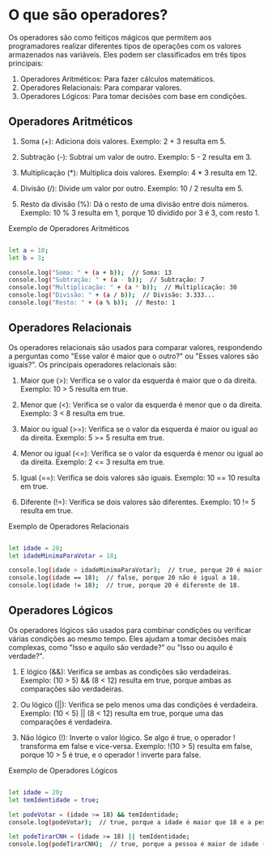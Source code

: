 # O que são operadores?
Os operadores são como feitiços mágicos que permitem aos programadores realizar diferentes tipos de operações com os valores armazenados nas variáveis. Eles podem ser classificados em três tipos principais:

1. Operadores Aritméticos: Para fazer cálculos matemáticos.
2. Operadores Relacionais: Para comparar valores.
3. Operadores Lógicos: Para tomar decisões com base em condições.

## Operadores Aritméticos

1. Soma (+): Adiciona dois valores.
Exemplo: 2 + 3 resulta em 5.

2. Subtração (-): Subtrai um valor de outro.
Exemplo: 5 - 2 resulta em 3.

3. Multiplicação (*): Multiplica dois valores.
Exemplo: 4 * 3 resulta em 12.

4. Divisão (/): Divide um valor por outro.
Exemplo: 10 / 2 resulta em 5.

4. Resto da divisão (%): Dá o resto de uma divisão entre dois números.
Exemplo: 10 % 3 resulta em 1, porque 10 dividido por 3 é 3, com resto 1.

Exemplo de Operadores Aritméticos

```bash 

let a = 10;
let b = 3;

console.log("Soma: " + (a + b));  // Soma: 13
console.log("Subtração: " + (a - b));  // Subtração: 7
console.log("Multiplicação: " + (a * b));  // Multiplicação: 30
console.log("Divisão: " + (a / b));  // Divisão: 3.333...
console.log("Resto: " + (a % b));  // Resto: 1

```

## Operadores Relacionais
Os operadores relacionais são usados para comparar valores, respondendo a perguntas como "Esse valor é maior que o outro?" ou "Esses valores são iguais?". Os principais operadores relacionais são:

1. Maior que (>): Verifica se o valor da esquerda é maior que o da direita.
Exemplo: 10 > 5 resulta em true.

2. Menor que (<): Verifica se o valor da esquerda é menor que o da direita.
Exemplo: 3 < 8 resulta em true.

3. Maior ou igual (>=): Verifica se o valor da esquerda é maior ou igual ao da direita.
Exemplo: 5 >= 5 resulta em true.

4. Menor ou igual (<=): Verifica se o valor da esquerda é menor ou igual ao da direita.
Exemplo: 2 <= 3 resulta em true.

5. Igual (==): Verifica se dois valores são iguais.
Exemplo: 10 == 10 resulta em true.

6. Diferente (!=): Verifica se dois valores são diferentes.
Exemplo: 10 != 5 resulta em true.

Exemplo de Operadores Relacionais

``` bash 

let idade = 20;
let idadeMinimaParaVotar = 18;

console.log(idade > idadeMinimaParaVotar);  // true, porque 20 é maior que 18.
console.log(idade == 18);  // false, porque 20 não é igual a 18.
console.log(idade != 18);  // true, porque 20 é diferente de 18.


```
## Operadores Lógicos
Os operadores lógicos são usados para combinar condições ou verificar várias condições ao mesmo tempo. Eles ajudam a tomar decisões mais complexas, como "Isso e aquilo são verdade?" ou "Isso ou aquilo é verdade?".

1. E lógico (&&): Verifica se ambas as condições são verdadeiras.
Exemplo: (10 > 5) && (8 < 12) resulta em true, porque ambas as comparações são verdadeiras.

2. Ou lógico (||): Verifica se pelo menos uma das condições é verdadeira.
Exemplo: (10 < 5) || (8 < 12) resulta em true, porque uma das comparações é verdadeira.

3. Não lógico (!): Inverte o valor lógico. Se algo é true, o operador ! transforma em false e vice-versa.
Exemplo: !(10 > 5) resulta em false, porque 10 > 5 é true, e o operador ! inverte para false.

Exemplo de Operadores Lógicos
```bash

let idade = 20;
let temIdentidade = true;

let podeVotar = (idade >= 18) && temIdentidade;
console.log(podeVotar);  // true, porque a idade é maior que 18 e a pessoa tem identidade.

let podeTirarCNH = (idade >= 18) || temIdentidade;
console.log(podeTirarCNH);  // true, porque a pessoa é maior de idade (mesmo que não tivesse identidade).


```